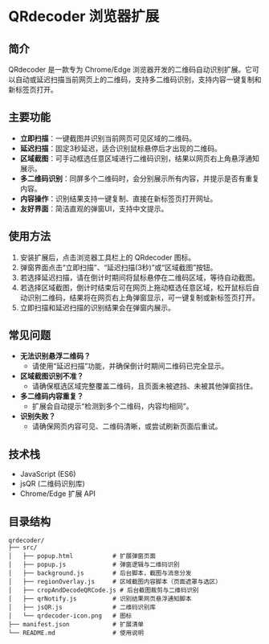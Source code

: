 # QRdecoder 浏览器扩展

## 简介
QRdecoder 是一款专为 Chrome/Edge 浏览器开发的二维码自动识别扩展。它可以自动或延迟扫描当前网页上的二维码，支持多二维码识别，支持内容一键复制和新标签页打开。

## 主要功能
- **立即扫描**：一键截图并识别当前网页可见区域的二维码。
- **延迟扫描**：固定3秒延迟，适合识别鼠标悬停后才出现的二维码。
- **区域截图**：可手动框选任意区域进行二维码识别，结果以网页右上角悬浮通知展示。
- **多二维码识别**：同屏多个二维码时，会分别展示所有内容，并提示是否有重复内容。
- **内容操作**：识别结果支持一键复制、直接在新标签页打开网址。
- **友好界面**：简洁直观的弹窗UI，支持中文提示。

## 使用方法
1. 安装扩展后，点击浏览器工具栏上的 QRdecoder 图标。
2. 弹窗界面点击“立即扫描”、“延迟扫描(3秒)”或“区域截图”按钮。
3. 若选择延迟扫描，请在倒计时期间将鼠标悬停在二维码区域，等待自动截图。
4. 若选择区域截图，倒计时结束后可在网页上拖动框选任意区域，松开鼠标后自动识别二维码，结果将在网页右上角弹窗显示，可一键复制或新标签页打开。
5. 立即扫描和延迟扫描的识别结果会在弹窗内展示。

## 常见问题
- **无法识别悬浮二维码？**
  - 请使用“延迟扫描”功能，并确保倒计时期间二维码已完全显示。
- **区域截图识别不准？**
  - 请确保框选区域完整覆盖二维码，且页面未被遮挡、未被其他弹窗挡住。
- **多二维码内容重复？**
  - 扩展会自动提示“检测到多个二维码，内容均相同”。
- **识别失败？**
  - 请确保网页内容可见、二维码清晰，或尝试刷新页面后重试。

## 技术栈
- JavaScript (ES6)
- jsQR (二维码识别库)
- Chrome/Edge 扩展 API

## 目录结构
```
qrdecoder/
├── src/
│   ├── popup.html           # 扩展弹窗页面
│   ├── popup.js             # 弹窗逻辑与二维码识别
│   ├── background.js        # 后台脚本，截图与消息分发
│   ├── regionOverlay.js     # 区域截图内容脚本（页面遮罩与选区）
│   ├── cropAndDecodeQRCode.js # 后台截图裁剪与二维码识别
│   ├── qrNotify.js          # 识别结果网页悬浮通知脚本
│   ├── jsQR.js              # 二维码识别库
│   └── qrdecoder-icon.png   # 图标
├── manifest.json            # 扩展清单
└── README.md                # 使用说明
```
